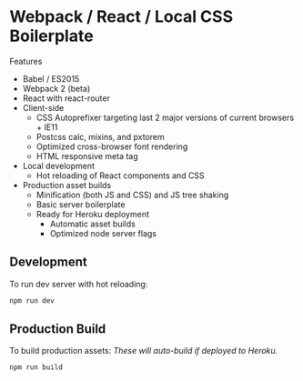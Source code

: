 # Webpack / React / Local CSS Boilerplate

Features
- Babel / ES2015
- Webpack 2 (beta)
- React with react-router
- Client-side
  - CSS Autoprefixer targeting last 2 major versions of current browsers + IE11
  - Postcss calc, mixins, and pxtorem
  - Optimized cross-browser font rendering
  - HTML responsive meta tag
- Local development
  - Hot reloading of React components and CSS
- Production asset builds
  - Minification (both JS and CSS) and JS tree shaking
  - Basic server boilerplate
  - Ready for Heroku deployment
    - Automatic asset builds
    - Optimized node server flags

## Development
To run dev server with hot reloading:
```bash
npm run dev
```

## Production Build
To build production assets:
*These will auto-build if deployed to Heroku.*
```bash
npm run build
```
